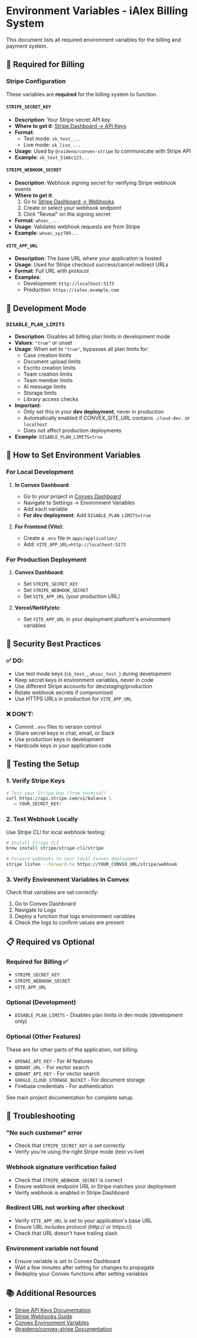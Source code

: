 # Environment Variables - iAlex Billing System

This document lists all required environment variables for the billing and payment system.

## 🔑 Required for Billing

### Stripe Configuration

These variables are **required** for the billing system to function.

#### `STRIPE_SECRET_KEY`
- **Description**: Your Stripe secret API key
- **Where to get it**: [Stripe Dashboard → API Keys](https://dashboard.stripe.com/apikeys)
- **Format**: 
  - Test mode: `sk_test_...`
  - Live mode: `sk_live_...`
- **Usage**: Used by `@raideno/convex-stripe` to communicate with Stripe API
- **Example**: `sk_test_51Abc123...`

#### `STRIPE_WEBHOOK_SECRET`
- **Description**: Webhook signing secret for verifying Stripe webhook events
- **Where to get it**: 
  1. Go to [Stripe Dashboard → Webhooks](https://dashboard.stripe.com/webhooks)
  2. Create or select your webhook endpoint
  3. Click "Reveal" on the signing secret
- **Format**: `whsec_...`
- **Usage**: Validates webhook requests are from Stripe
- **Example**: `whsec_xyz789...`

#### `VITE_APP_URL`
- **Description**: The base URL where your application is hosted
- **Usage**: Used for Stripe checkout success/cancel redirect URLs
- **Format**: Full URL with protocol
- **Examples**:
  - Development: `http://localhost:5173`
  - Production: `https://ialex.example.com`

## 🧪 Development Mode

### `DISABLE_PLAN_LIMITS`
- **Description**: Disables all billing plan limits in development mode
- **Values**: `"true"` or unset
- **Usage**: When set to `"true"`, bypasses all plan limits for:
  - Case creation limits
  - Document upload limits
  - Escrito creation limits
  - Team creation limits
  - Team member limits
  - AI message limits
  - Storage limits
  - Library access checks
- **Important**: 
  - Only set this in your **dev deployment**, never in production
  - Automatically enabled if CONVEX_SITE_URL contains `.cloud-dev.` or `localhost`
  - Does not affect production deployments
- **Example**: `DISABLE_PLAN_LIMITS=true`

## 📝 How to Set Environment Variables

### For Local Development

1. **In Convex Dashboard**:
   - Go to your project in [Convex Dashboard](https://dashboard.convex.dev)
   - Navigate to Settings → Environment Variables
   - Add each variable
   - **For dev deployment**: Add `DISABLE_PLAN_LIMITS=true`

2. **For Frontend (Vite)**:
   - Create a `.env` file in `apps/application/`
   - Add: `VITE_APP_URL=http://localhost:5173`

### For Production Deployment

1. **Convex Dashboard**:
   - Set `STRIPE_SECRET_KEY`
   - Set `STRIPE_WEBHOOK_SECRET`
   - Set `VITE_APP_URL` (your production URL)

2. **Vercel/Netlify/etc**:
   - Set `VITE_APP_URL` in your deployment platform's environment variables

## 🔐 Security Best Practices

### ✅ DO:
- Use test mode keys (`sk_test_`, `whsec_test_`) during development
- Keep secret keys in environment variables, never in code
- Use different Stripe accounts for dev/staging/production
- Rotate webhook secrets if compromised
- Use HTTPS URLs in production for `VITE_APP_URL`

### ❌ DON'T:
- Commit `.env` files to version control
- Share secret keys in chat, email, or Slack
- Use production keys in development
- Hardcode keys in your application code

## 🧪 Testing the Setup

### 1. Verify Stripe Keys

```bash
# Test your Stripe key (from terminal)
curl https://api.stripe.com/v1/balance \
  -u YOUR_SECRET_KEY:
```

### 2. Test Webhook Locally

Use Stripe CLI for local webhook testing:

```bash
# Install Stripe CLI
brew install stripe/stripe-cli/stripe

# Forward webhooks to your local Convex deployment
stripe listen --forward-to https://YOUR_CONVEX_URL/stripe/webhook
```

### 3. Verify Environment Variables in Convex

Check that variables are set correctly:
1. Go to Convex Dashboard
2. Navigate to Logs
3. Deploy a function that logs environment variables
4. Check the logs to confirm values are present

## 📋 Required vs Optional

### Required for Billing ✅
- `STRIPE_SECRET_KEY`
- `STRIPE_WEBHOOK_SECRET`
- `VITE_APP_URL`

### Optional (Development)
- `DISABLE_PLAN_LIMITS` - Disables plan limits in dev mode (development only)

### Optional (Other Features)
These are for other parts of the application, not billing:
- `OPENAI_API_KEY` - For AI features
- `QDRANT_URL` - For vector search
- `QDRANT_API_KEY` - For vector search
- `GOOGLE_CLOUD_STORAGE_BUCKET` - For document storage
- Firebase credentials - For authentication

See main project documentation for complete setup.

## 🚨 Troubleshooting

### "No such customer" error
- Check that `STRIPE_SECRET_KEY` is set correctly
- Verify you're using the right Stripe mode (test vs live)

### Webhook signature verification failed
- Check that `STRIPE_WEBHOOK_SECRET` is correct
- Ensure webhook endpoint URL in Stripe matches your deployment
- Verify webhook is enabled in Stripe Dashboard

### Redirect URL not working after checkout
- Verify `VITE_APP_URL` is set to your application's base URL
- Ensure URL includes protocol (http:// or https://)
- Check that URL doesn't have trailing slash

### Environment variable not found
- Ensure variable is set in Convex Dashboard
- Wait a few minutes after setting for changes to propagate
- Redeploy your Convex functions after setting variables

## 📚 Additional Resources

- [Stripe API Keys Documentation](https://stripe.com/docs/keys)
- [Stripe Webhooks Guide](https://stripe.com/docs/webhooks)
- [Convex Environment Variables](https://docs.convex.dev/production/environment-variables)
- [@raideno/convex-stripe Documentation](https://raideno.github.io/convex-stripe/)

